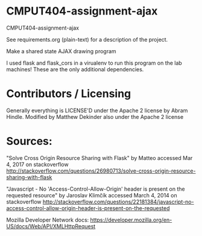 CMPUT404-assignment-ajax
==============================

CMPUT404-assignment-ajax

See requirements.org (plain-text) for a description of the project.

Make a shared state AJAX drawing program

I used flask and flask_cors in a virualenv to run this program on the lab machines! These are the only additional dependencies. 

Contributors / Licensing
========================

Generally everything is LICENSE'D under the Apache 2 license by Abram Hindle.
Modified by Matthew Dekinder also under the Apache 2 license


Sources:
========

"Solve Cross Origin Resource Sharing with Flask" by Matteo
accessed Mar 4, 2017 on stackoverflow
http://stackoverflow.com/questions/26980713/solve-cross-origin-resource-sharing-with-flask

"Javascript - No 'Access-Control-Allow-Origin' header is present on the requested resource" by Jaroslav Klimčík 
accessed March 4, 2014 on stackoverflow
http://stackoverflow.com/questions/22181384/javascript-no-access-control-allow-origin-header-is-present-on-the-requested

Mozilla Developer Network docs: https://developer.mozilla.org/en-US/docs/Web/API/XMLHttpRequest
